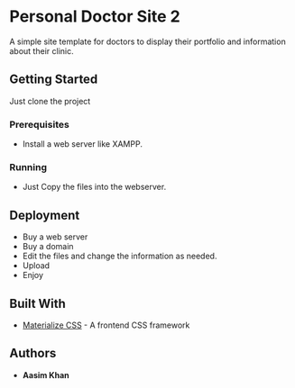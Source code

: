 # Personal Doctor Site 2

A simple site template for doctors to display their portfolio and information about their clinic.

## Getting Started

Just clone the project 

### Prerequisites
* Install a web server like XAMPP.


### Running
* Just Copy the files into the webserver.


## Deployment

* Buy a web server
* Buy a domain
* Edit the files and change the information as needed.
* Upload 
* Enjoy

## Built With

* [Materialize CSS](http://materializecss.com/) - A frontend CSS framework 

## Authors

* **Aasim Khan** 




